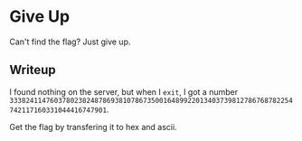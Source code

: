 # Give Up
Can't find the flag? Just give up. 

## Writeup
I found nothing on the server, but when I `exit`, I got a number `3338241147603780238248786938107867350016489922013403739812786768782254742117160331044416747901`.

Get the flag by transfering it to hex and ascii.